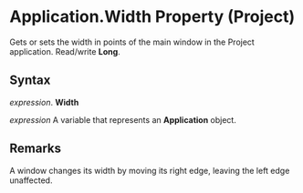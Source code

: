 
# Application.Width Property (Project)

Gets or sets the width in points of the main window in the Project application. Read/write  **Long**.


## Syntax

 _expression_. **Width**

 _expression_ A variable that represents an **Application** object.


## Remarks

A window changes its width by moving its right edge, leaving the left edge unaffected. 

